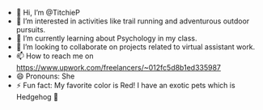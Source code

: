 - 👋 Hi, I’m @TitchieP
- 👀 I’m interested in activities like trail running and adventurous outdoor pursuits.
- 🌱 I’m currently learning about Psychology in my class.
- 💞️ I’m looking to collaborate on projects related to virtual assistant work.
- 📫 How to reach me on https://www.upwork.com/freelancers/~012fc5d8b1ed335987
- 😄 Pronouns: She
- ⚡ Fun fact: My favorite color is Red! I have an exotic pets which is Hedgehog 🦔

<!---
TitchieP/TitchieP is a ✨ special ✨ repository because its `README.md` (this file) appears on your GitHub profile.
You can click the Preview link to take a look at your changes.
--->
